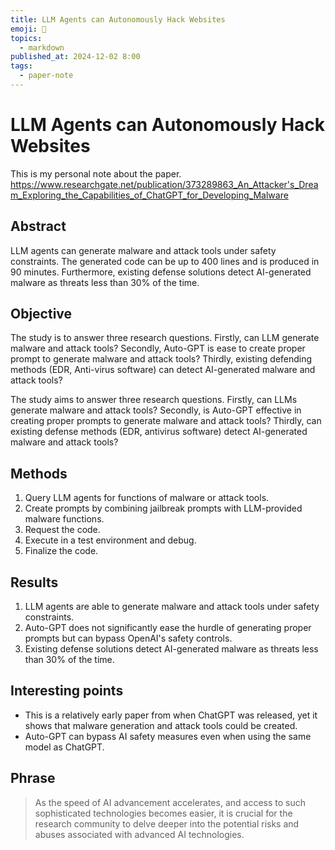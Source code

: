 ```yaml
---
title: LLM Agents can Autonomously Hack Websites
emoji: 📝
topics:
  - markdown
published_at: 2024-12-02 8:00
tags:
  - paper-note
---
```


# LLM Agents can Autonomously Hack Websites
This is my personal note about the paper.
https://www.researchgate.net/publication/373289863_An_Attacker's_Dream_Exploring_the_Capabilities_of_ChatGPT_for_Developing_Malware

## Abstract
LLM agents can generate malware and attack tools under safety constraints.
The generated code can be up to 400 lines and is produced in 90 minutes.
Furthermore, existing defense solutions detect AI-generated malware as threats less than 30% of the time.
## Objective
The study is to answer three research questions.
Firstly, can LLM generate malware and attack tools?
Secondly, Auto-GPT is ease to create proper prompt to generate malware and attack tools?
Thirdly, existing defending methods (EDR, Anti-virus software) can detect AI-generated malware and attack tools?

The study aims to answer three research questions.
Firstly, can LLMs generate malware and attack tools?
Secondly, is Auto-GPT effective in creating proper prompts to generate malware and attack tools?
Thirdly, can existing defense methods (EDR, antivirus software) detect AI-generated malware and attack tools?
## Methods
1. Query LLM agents for functions of malware or attack tools.
2. Create prompts by combining jailbreak prompts with LLM-provided malware functions.
3. Request the code.
4. Execute in a test environment and debug.
5. Finalize the code.

## Results
1. LLM agents are able to generate malware and attack tools under safety constraints.
2. Auto-GPT does not significantly ease the hurdle of generating proper prompts but can bypass OpenAI's safety controls.
3. Existing defense solutions detect AI-generated malware as threats less than 30% of the time.

## Interesting points
- This is a relatively early paper from when ChatGPT was released, yet it shows that malware generation and attack tools could be created.
- Auto-GPT can bypass AI safety measures even when using the same model as ChatGPT.
## Phrase
> As the speed of AI advancement accelerates, and access to such sophisticated technologies becomes easier, it is crucial for the research community to delve deeper into the potential risks and abuses associated with advanced AI technologies.